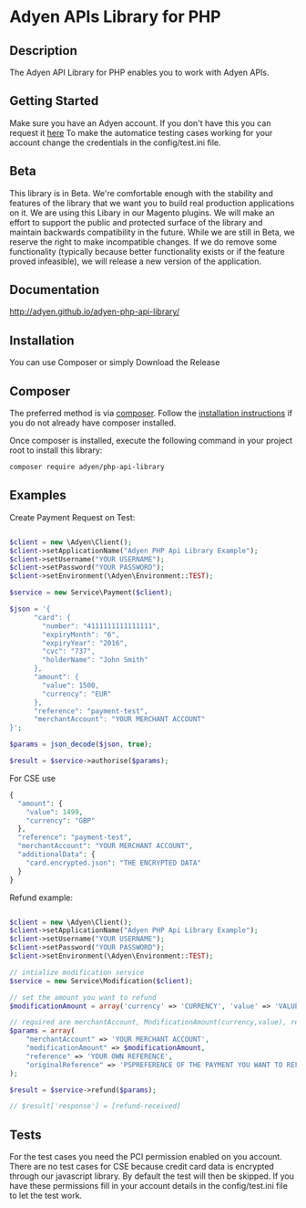 # Adyen APIs Library for PHP

## Description ##
The Adyen API Library for PHP enables you to work with Adyen APIs.

## Getting Started ##

Make sure you have an Adyen account. If you don't have this you can request it <a href="https://www.adyen.com/home/discover/test-account-signup#form" target="_blank">here</a>
To make the automatice testing cases working for your account change the credentials in the config/test.ini file.

## Beta ##
This library is in Beta. We're comfortable enough with the stability and features of the library that we want you to build real production applications on it. We are using this Libary in our Magento plugins. We will make an effort to support the public and protected surface of the library and maintain backwards compatibility in the future. While we are still in Beta, we reserve the right to make incompatible changes. If we do remove some functionality (typically because better functionality exists or if the feature proved infeasible), we will release a new version of the application.

## Documentation ##
http://adyen.github.io/adyen-php-api-library/

## Installation ##
You can use Composer or simply Download the Release

## Composer ##

The preferred method is via [composer](https://getcomposer.org). Follow the
[installation instructions](https://getcomposer.org/doc/00-intro.md) if you do not already have
composer installed.


Once composer is installed, execute the following command in your project root to install this library:

```sh
composer require adyen/php-api-library
```

## Examples ##

Create Payment Request on Test:
```php

$client = new \Adyen\Client();
$client->setApplicationName("Adyen PHP Api Library Example");
$client->setUsername("YOUR USERNAME");
$client->setPassword("YOUR PASSWORD");
$client->setEnvironment(\Adyen\Environment::TEST);

$service = new Service\Payment($client);

$json = '{
      "card": {
        "number": "4111111111111111",
        "expiryMonth": "6",
        "expiryYear": "2016",
        "cvc": "737",
        "holderName": "John Smith"
      },
      "amount": {
        "value": 1500,
        "currency": "EUR"
      },
      "reference": "payment-test",
      "merchantAccount": "YOUR MERCHANT ACCOUNT"
}';

$params = json_decode($json, true);

$result = $service->authorise($params);

```

For CSE use

```php
{
  "amount": {
    "value": 1499,
    "currency": "GBP"
  },
  "reference": "payment-test",
  "merchantAccount": "YOUR MERCHANT ACCOUNT",
  "additionalData": {
    "card.encrypted.json": "THE ENCRYPTED DATA"
  }
}
```

Refund example:

```php

$client = new \Adyen\Client();
$client->setApplicationName("Adyen PHP Api Library Example");
$client->setUsername("YOUR USERNAME");
$client->setPassword("YOUR PASSWORD");
$client->setEnvironment(\Adyen\Environment::TEST);

// intialize modification service
$service = new Service\Modification($client);

// set the amount you want to refund
$modificationAmount = array('currency' => 'CURRENCY', 'value' => 'VALUE');

// required are merchantAccount, ModificationAmount(currency,value), reference and originalReference
$params = array(
    "merchantAccount" => 'YOUR MERCHANT ACCOUNT',
    "modificationAmount" => $modificationAmount,
    "reference" => 'YOUR OWN REFERENCE',
    "originalReference" => 'PSPREFERENCE OF THE PAYMENT YOU WANT TO REFUND'
);

$result = $service->refund($params);

// $result['response'] = [refund-received]

```

## Tests ##
For the test cases you need the PCI permission enabled on you account. There are no test cases for CSE because credit card data is encrypted through our javascript library.
By default the test will then be skipped. If you have these permissions fill in your account details in the config/test.ini file to let the test work.